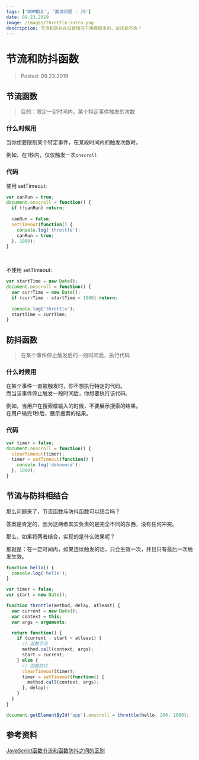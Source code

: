 ```yaml
---
tags: ['DOM相关', '面试问题 - JS']
date: 09.23.2019
image: /images/throttle-intro.png
description: 节流和防抖在日常情况下用得挺多的，这还能不会？
---
```


# 节流和防抖函数

> Posted: 09.23.2019

<Tag />

## 节流函数

> 目的：限定一定时间内，某个特定事件触发的次数

### 什么时候用

当你想要限制某个特定事件，在某段时间内的触发次数时。

例如，在1秒内，仅仅触发一次`onscroll`

### 代码

使用 setTimeout:
```javascript
var canRun = true;
document.onscroll = function() {
  if (!canRun) return;
  
  canRun = false;
  setTimeout(function() {
    console.log('throttle');
    canRun = true;
  }, 1000);
}
```

<br />

不使用 setTimeout:
```javascript
var startTime = new Date();
document.onscroll = function() {
  var currTime = new Date();
  if (currTime - startTime < 1000) return;
  
  console.log('throttle');
  startTime = currTime;
}
```

## 防抖函数

> 在某个事件停止触发后的一段时间后，执行代码

### 什么时候用

在某个事件一直被触发时，你不想执行特定的代码。  
而当该事件停止触发一段时间后，你想要执行该代码。

例如，当用户在搜索框输入的时候，不要展示搜索的结果。  
在用户输完1秒后，展示搜索的结果。

### 代码

```javascript
var timer = false;
document.onscroll = function() {
  clearTimeout(timer);
  timer = setTimeout(function() {
    console.log('debounce');
  }, 1000);
}
```

## 节流与防抖相结合

那么问题来了，节流函数与防抖函数可以结合吗？

答案是肯定的，因为这两者其实负责的是完全不同的东西，没有任何冲突。

那么，如果将两者结合，实现的是什么效果呢？

那就是：在一定时间内，如果连续触发的话，只会生效一次，并且只有最后一次触发生效。

```javascript
function hello() {
  console.log('hello');
}

var timer = false;
var start = new Date();

function throttle(method, delay, atleast) {
  var current = new Date();
  var context = this;
  var args = arguments;

  return function() {
    if (current - start > atleast) {
      // 函数节流
      method.call(context, args);
      start = current;
    } else {
      // 函数防抖
      clearTimeout(timer);
      timer = setTimeout(function() {
        method.call(context, args);
      }, delay);
    }
  }
}

document.getElementById('app').onscroll = throttle(hello, 200, 1000);
```

## 参考资料

[JavaScript函数节流和函数防抖之间的区别](https://www.cnblogs.com/walls/p/6399837.html)

<Disqus />